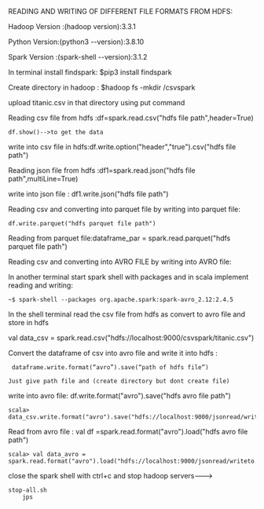 READING AND WRITING OF DIFFERENT FILE FORMATS FROM HDFS:

Hadoop Version :(hadoop version):3.3.1

Python Version:(python3 --version):3.8.10

Spark Version :(spark-shell --version):3.1.2

In terminal install findspark: $pip3 install findspark 

Create directory in hadoop : $hadoop fs -mkdir /csvspark

upload titanic.csv in that directory using put command

Reading csv file from hdfs :df=spark.read.csv("hdfs file path",header=True)

	df.show()-->to get the data

write into csv file in hdfs:df.write.option("header","true").csv("hdfs file path")

Reading json file from hdfs :df1=spark.read.json("hdfs file path",multiLine=True)

write into json file : df1.write.json("hdfs file path")

Reading csv and converting into parquet file by writing into parquet file:

	df.write.parquet("hdfs parquet file path")
	
Reading from parquet file:dataframe_par = spark.read.parquet("hdfs parquet file path")

Reading csv and converting into AVRO FILE by writing into AVRO file:

In another terminal start spark shell with packages and in scala implement reading and writing:

	~$ spark-shell --packages org.apache.spark:spark-avro_2.12:2.4.5
	
In the shell terminal read the csv file from hdfs as convert to avro file and store in hdfs

val data_csv = spark.read.csv("hdfs://localhost:9000/csvspark/titanic.csv")

Convert  the dataframe of csv into avro file and write it into hdfs :

	 dataframe.write.format(“avro”).save(“path of hdfs file”)

	Just give path file and (create directory but dont create file)
	
write into avro file: df.write.format("avro").save("hdfs avro file path")
	
	scala> data_csv.write.format("avro").save("hdfs://localhost:9000/jsonread/writeto.avro")
	
Read from avro file : val df =spark.read.format("avro").load("hdfs avro file path")

	scala> val data_avro = spark.read.format("avro").load("hdfs://localhost:9000/jsonread/writeto.avro")

close the spark shell with ctrl+c and stop hadoop servers--->

	stop-all.sh
        jps 


	





